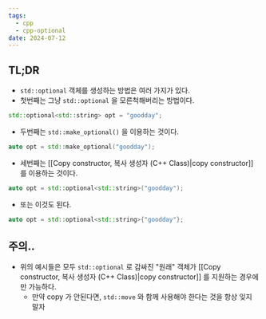 ```yaml
---
tags:
  - cpp
  - cpp-optional
date: 2024-07-12
---
```

## TL;DR

- `std::optional` 객체를 생성하는 방법은 여러 가지가 있다.
- 첫번째는 그냥 `std::optional` 을 모른척해버리는 방법이다.

```cpp
std::optional<std::string> opt = "goodday";
```

- 두번째는 `std::make_optional()` 을 이용하는 것이다.

```cpp
auto opt = std::make_optional("goodday");
```

- 세번째는 [[Copy constructor, 복사 생성자 (C++ Class)|copy constructor]] 를 이용하는 것이다.

```cpp
auto opt = std::optional<std::string>("goodday");
```

- 또는 이것도 된다.

```cpp
auto opt = std::optional<std::string>{"goodday"};
```

## 주의..

- 위의 예시들은 모두 `std::optional` 로 감싸진 "원래" 객체가 [[Copy constructor, 복사 생성자 (C++ Class)|copy constructor]] 를 지원하는 경우에만 가능하다.
	- 만약 copy 가 안된다면, `std::move` 와 함께 사용해야 한다는 것을 항상 잊지 말자
